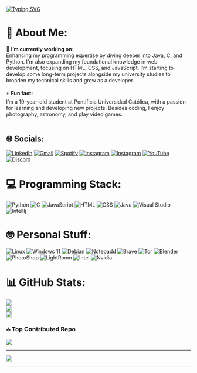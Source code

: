 [![Typing SVG](https://readme-typing-svg.herokuapp.com?font=Fira+Code&duration=6000&pause=1000&color=FF193E&center=true&vCenter=true&width=435&lines=Hello+my+name+is+Patricio+Elias;Informatics+Engineering+Student;Welcome+to+my+Github+Profile)](https://git.io/typing-svg)
# 💫 About Me:

🔭 **I’m currently working on:**  <br>Enhancing my programming expertise by diving deeper into Java, C, and Python. I'm also expanding my foundational knowledge in web development, focusing on HTML, CSS, and JavaScript. I’m starting to develop some long-term projects alongside my university studies to broaden my technical skills and grow as a developer.<br><br>⚡ **Fun fact:**  <br>I’m a 19-year-old student at Pontificia Universidad Católica, with a passion for learning and developing new projects. Besides coding, I enjoy photography, astronomy, and play video games. <br><br>

## 🌐 Socials:
[![LinkedIn](https://img.shields.io/badge/LinkedIn-%230077B5.svg?logo=linkedin&logoColor=white)](https://www.linkedin.com/in/patricio-hernandez-8464b7312/)
[![Gmail](https://img.shields.io/badge/Gmail-ffffff?logo=gmail)](mailto:patricio.elias.hernandez.vergara@gmail.com)
[![Spotify](https://img.shields.io/badge/Spotify-black?logo=spotify)](https://open.spotify.com/user/patovader?si=d9501c6e266b44db)
[![Instagram](https://img.shields.io/badge/Personal_Account-E4405F?logo=instagram&logoColor=white)](https://www.instagram.com/patricio.e.hernandez/)
[![Instagram](https://img.shields.io/badge/Photography_Account-000000?logo=instagram&logoColor=white)](https://www.instagram.com/https.eliias)
[![YouTube](https://img.shields.io/badge/YouTube-red?logo=youtube)](https://www.youtube.com/@patriciohernandez1904)
[![Discord](https://img.shields.io/badge/Discord-1e2124?logo=discord&logoColor=7289da)](https://discord.com/users/746397984983351378)


# 💻 Programming Stack:
![Python](https://img.shields.io/badge/Python-FFD43B?style=for-the-badge&logo=python&logoColor=blue)
![C](https://img.shields.io/badge/C-00599C?style=for-the-badge&logo=c&logoColor=white)
![JavaScript](https://img.shields.io/badge/JavaScript-323330?style=for-the-badge&logo=javascript&logoColor=F7DF1E)
![HTML](https://img.shields.io/badge/HTML5-E34F26?style=for-the-badge&logo=html5&logoColor=white)
![CSS](https://img.shields.io/badge/CSS3-1572B6?style=for-the-badge&logo=css3&logoColor=white)
![Java](https://img.shields.io/badge/java-%23ED8B00.svg?style=for-the-badge&logo=openjdk&logoColor=white)
![Visual Studio](https://img.shields.io/badge/VSCode-0078D4?style=for-the-badge&logo=visual%20studio%20code&logoColor=white)
![IntellIj](https://img.shields.io/badge/IntelliJ_IDEA-000000.svg?style=for-the-badge&logo=intellij-idea&logoColor=white)

# 🤓 Personal Stuff:
![Linux](https://img.shields.io/badge/Linux-FCC624?style=for-the-badge&logo=linux&logoColor=black)
![Windows 11](https://img.shields.io/badge/Windows%2011-%230079d5.svg?style=for-the-badge&logo=Windows%2011&logoColor=white)
![Debian](https://img.shields.io/badge/Debian-D70A53?style=for-the-badge&logo=debian&logoColor=white)
![Notepadd](https://img.shields.io/badge/Notepad++-90E59A.svg?style=for-the-badge&logo=notepad%2B%2B&logoColor=black)
![Brave](https://img.shields.io/badge/Brave-FF1B2D?style=for-the-badge&logo=Brave&logoColor=white)
![Tor](https://img.shields.io/badge/Tor_Browser-7D4698?style=for-the-badge&logo=Tor-Browser&logoColor=white)
![Blender](https://img.shields.io/badge/blender-%23F5792A.svg?style=for-the-badge&logo=blender&logoColor=white)
![PhotoShop](https://img.shields.io/badge/Adobe%20Photoshop-31A8FF?style=for-the-badge&logo=Adobe%20Photoshop&logoColor=black)
![LightRoom](https://img.shields.io/badge/Adobe%20Lightroom-31A8FF?style=for-the-badge&logo=Adobe%20Lightroom&logoColor=white)
![Intel](https://img.shields.io/badge/Intel%20Core_i5_12th-0071C5?style=for-the-badge&logo=intel&logoColor=white)
![Nvidia](https://img.shields.io/badge/NVIDIA-RTX_4060-76B900?style=for-the-badge&logo=nvidia&logoColor=white)

# 📊 GitHub Stats:
![](https://github-readme-stats.vercel.app/api?username=PytricioPUCV&theme=dark&hide_border=false&include_all_commits=true&count_private=true)<br/>
![](https://github-readme-streak-stats.herokuapp.com/?user=PytricioPUCV&theme=dark&hide_border=false)<br/>
![](https://github-readme-stats.vercel.app/api/top-langs/?username=PytricioPUCV&theme=dark&hide_border=false&include_all_commits=true&count_private=false&layout=compact)

### 🔝 Top Contributed Repo
![](https://github-contributor-stats.vercel.app/api?username=PytricioPUCV&limit=5&theme=tokyonight&combine_all_yearly_contributions=true)

---
[![](https://visitcount.itsvg.in/api?id=PytricioPUCV&icon=0&color=0)](https://visitcount.itsvg.in)

------
